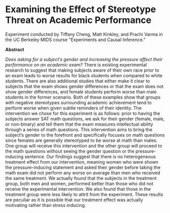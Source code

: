 # Examining the Effect of Stereotype Threat on Academic Performance

Experiment conducted by Tiffany Cheng, Matt Kinkley, and Prachi Varma in the UC Berkeley MIDS course "Experiments and Causal Inference."

**Abstract**

*Does asking for a subject’s gender and increasing the pressure affect their performance on an academic exam?* There is existing experimental research to suggest that making subjects aware of their own race prior to an exam leads to worse results for black students when compared to white students. There are also additional studies that either make it clear to subjects that the exam shows gender differences or that the exam does not show gender differences, and female students perform worse than male students in the former scenario. Both of these examples show that groups with negative stereotypes surrounding academic achievement tend to perform worse when given subtle reminders of their identity. The intervention we chose for this experiment is as follows: prior to having the subjects answer SAT math questions, we ask for their gender (female, male, or non-binary) and tell them that the exam measures intellectual ability through a series of math questions. This intervention aims to bring the subject’s gender to the forefront and specifically focuses on math questions since females are generally stereotyped to be worse at math than males. One group will receive this intervention and the other group will proceed to the math questions without seeing the gender question or the pressure-inducing sentence. Our findings suggest that there is no heterogeneous treatment effect from our intervention, meaning women who were shown the pressure-inducing statement and asked their gender before taking the math exam did not perform any worse on average than men who received the same treatment. We actually found that the subjects in the treatment group, both men and women, performed better than those who did not receive the experimental intervention. We also found that those in the treatment group were less likely to attrit from the experiment. These results are peculiar as it is possible that our treatment effect was actually motivating rather than stress inducing.
